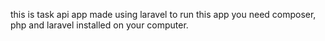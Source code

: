 this is task api app made using laravel to run this app you need composer, php and laravel installed on your computer.